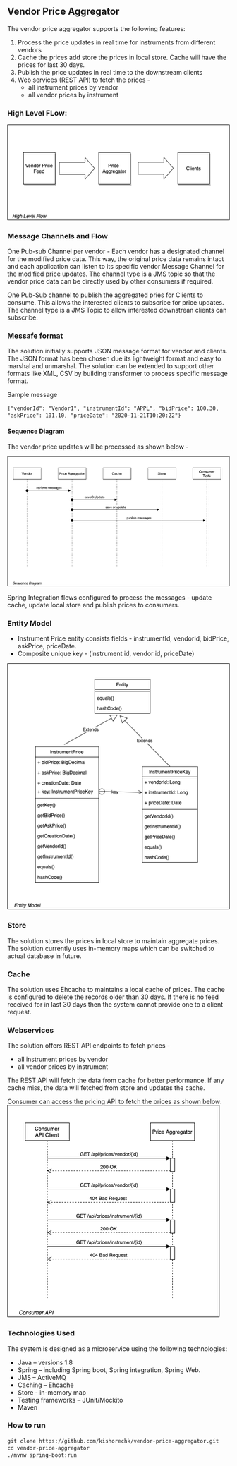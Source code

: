 ## Vendor Price Aggregator

The vendor price aggregator supports the following features:
1. Process the price updates in real time for instruments from different vendors
2. Cache the prices add store the prices in local store. Cache will have the prices for last 30 days.
3. Publish the price updates in real time to the downstream clients
4. Web services (REST API) to fetch the prices -
    * all instrument prices by vendor
    * all vendor prices by instrument

### High Level FLow:

![High Level Flow](./images/highlevel.png)

### Message Channels and Flow

One Pub-sub Channel per vendor - Each vendor has a designated channel for the modified price data. This way, the original price data remains intact and each application can listen to its specific vendor Message Channel for the modified price updates. The channel type is a JMS topic so that the vendor price data can be directly used by other consumers if required.

One Pub-Sub channel to publish the aggregated pries for Clients to consume. This allows the interested clients to subscribe for price updates. The channel type is a JMS Topic to allow interested downstrean clients can subscribe.

### Messafe format
The solution initially supports JSON message format for vendor and clients. The JSON format has been chosen due its lightweight format and easy to marshal and unmarshal. The solution can be extended to support other formats like XML, CSV by building transformer to process specific message format. 

Sample message
```
{"vendorId": "Vendor1", "instrumentId": "APPL", "bidPrice": 100.30, "askPrice": 101.10, "priceDate": "2020-11-21T10:20:22"}
```
#### Sequence Diagram

The vendor price updates will be processed as shown below -

![Vendor Sequence Diagram](./images/vendor_price_updates_sequence.png)

Spring Integration flows configured to process the messages - update cache, update local store and publish prices to consumers.

### Entity Model

* Instrument Price entity consists fields - instrumentId, vendorId, bidPrice, askPrice, priceDate. 
* Composite unique key - (instrument id, vendor id, priceDate)

![Entity Model](./images/entity-model.png)

### Store
The solution stores the prices in local store to maintain aggregate prices. The solution currently uses in-memory maps which can be switched to actual database in future.

### Cache
The solution uses Ehcache to maintains a local cache of prices. The cache is configured to delete the records older than 30 days. If there is no feed received for in last 30 days then the system cannot provide one to a client request.
 
### Webservices
The solution offers REST API endpoints to fetch prices -
* all instrument prices by vendor
* all vendor prices by instrument

The REST API will fetch the data from cache for better performance. If any cache miss, the data will fetched from store and updates the cache.

Consumer can access the pricing API to fetch the prices as shown below:
![Consumer API Sequence Diagram](./images/consumer_api_sequence.png)

### Technologies Used
The system is designed as a microservice using the following technologies:
* Java – versions 1.8
* Spring – including Spring boot, Spring integration, Spring Web.
* JMS – ActiveMQ
* Caching – Ehcache
* Store - in-memory map
* Testing frameworks – JUnit/Mockito
* Maven

### How to run

```
git clone https://github.com/kishorechk/vendor-price-aggregator.git 
cd vendor-price-aggregator 
./mvnw spring-boot:run
```
